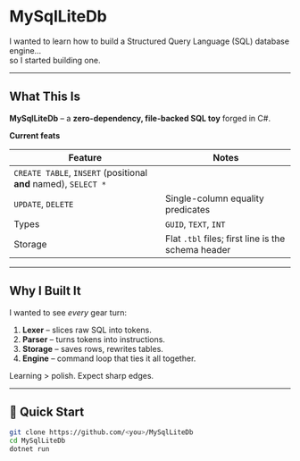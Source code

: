 # MySqlLiteDb

I wanted to learn how to build a Structured Query Language (SQL) database engine…  
so I started building one.

---

## What This Is

**MySqlLiteDb** – a **zero-dependency, file-backed SQL toy** forged in C#.

**Current feats**

| Feature | Notes |
| ------- | ----- |
| `CREATE TABLE`, `INSERT` (positional **and** named), `SELECT *` | |
| `UPDATE`, `DELETE` | Single-column equality predicates |
| Types | `GUID`, `TEXT`, `INT` |
| Storage | Flat `.tbl` files; first line is the schema header |

---

## Why I Built It

I wanted to see *every* gear turn:

1. **Lexer** – slices raw SQL into tokens.  
2. **Parser** – turns tokens into instructions.  
3. **Storage** – saves rows, rewrites tables.  
4. **Engine** – command loop that ties it all together.

Learning > polish. Expect sharp edges.

---

## 🚀 Quick Start

```bash
git clone https://github.com/<you>/MySqlLiteDb
cd MySqlLiteDb
dotnet run
